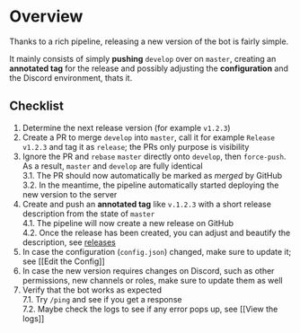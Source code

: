 # Overview

Thanks to a rich pipeline, releasing a new version of the bot is fairly simple.

It mainly consists of simply **pushing** `develop` over on `master`, creating an **annotated tag** for the release and possibly adjusting the **configuration** and the Discord environment, thats it.

## Checklist

1. Determine the next release version (for example `v1.2.3`)
2. Create a PR to merge `develop` into `master`, call it for example `Release v1.2.3` and tag it as `release`; the PRs only purpose is visibility
3. Ignore the PR and `rebase` `master` directly onto `develop`, then `force-push`. As a result, `master` and `develop` are fully identical  
  3.1. The PR should now automatically be marked as _merged_ by GitHub  
  3.2. In the meantime, the pipeline automatically started deploying the new version to the server  
4. Create and push an **annotated tag** like `v.1.2.3` with a short release description from the state of `master`  
  4.1. The pipeline will now create a new release on GitHub  
  4.2. Once the release has been created, you can adjust and beautify the description, see [releases](https://github.com/Together-Java/TJ-Bot/releases)
5. In case the configuration (`config.json`) changed, make sure to update it; see [[Edit the Config]]
6. In case the new version requires changes on Discord, such as other permissions, new channels or roles, make sure to update them as well
7. Verify that the bot works as expected  
  7.1. Try `/ping` and see if you get a response  
  7.2. Maybe check the logs to see if any error pops up, see [[View the logs]]